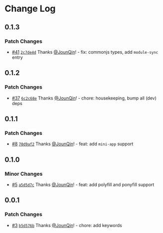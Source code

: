 # Change Log

## 0.1.3

### Patch Changes

- [#41](https://github.com/un-ts/ab64/pull/41) [`2c7de4d`](https://github.com/un-ts/ab64/commit/2c7de4d6a13ee883fd1aca0cbaedcd1eaf357cf2) Thanks [@JounQin](https://github.com/JounQin)! - fix: commonjs types, add `module-sync` entry

## 0.1.2

### Patch Changes

- [#37](https://github.com/un-ts/ab64/pull/37) [`6c2c68e`](https://github.com/un-ts/ab64/commit/6c2c68eea6acca813389dc86e625cd7acebdcb21) Thanks [@JounQin](https://github.com/JounQin)! - chore: housekeeping, bump all (dev) deps

## 0.1.1

### Patch Changes

- [#8](https://github.com/un-ts/ab64/pull/8) [`70d9af2`](https://github.com/un-ts/ab64/commit/70d9af21940b81edbe5fc150ba2b85d870522e87) Thanks [@JounQin](https://github.com/JounQin)! - feat: add `mini-app` support

## 0.1.0

### Minor Changes

- [#5](https://github.com/un-ts/ab64/pull/5) [`a5d5d7c`](https://github.com/un-ts/ab64/commit/a5d5d7c1f514371f715d101237ce64305254604f) Thanks [@JounQin](https://github.com/JounQin)! - feat: add polyfill and ponyfill support

## 0.0.1

### Patch Changes

- [#3](https://github.com/un-ts/ab64/pull/3) [`b5d576b`](https://github.com/un-ts/ab64/commit/b5d576bd65769f7f135205ad114499b3d0a683d8) Thanks [@JounQin](https://github.com/JounQin)! - chore: add keywords
